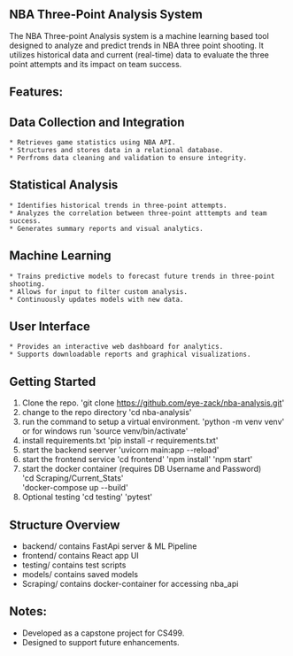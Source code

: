 ## NBA Three-Point Analysis System

The NBA Three-point Analysis system is a machine learning based tool designed to analyze and predict trends in NBA three point shooting. It utilizes historical data and current (real-time) data to evaluate the three point attempts and its impact on team success. 

## Features:

## Data Collection and Integration 
    * Retrieves game statistics using NBA API.
    * Structures and stores data in a relational database.
    * Perfroms data cleaning and validation to ensure integrity.
      
## Statistical Analysis
    * Identifies historical trends in three-point attempts.
    * Analyzes the correlation between three-point atttempts and team success.
    * Generates summary reports and visual analytics.
      
## Machine Learning
    * Trains predictive models to forecast future trends in three-point shooting.
    * Allows for input to filter custom analysis. 
    * Continuously updates models with new data.
   
## User Interface
    * Provides an interactive web dashboard for analytics.
    * Supports downloadable reports and graphical visualizations. 
    
## Getting Started
  1. Clone the repo.
     'git clone https://github.com/eye-zack/nba-analysis.git'
  2. change to the repo directory
     'cd nba-analysis'
  3. run the command to setup a virtual environment.
     'python -m venv venv'
     or for windows run
     'source venv/bin/activate' 
  4. install requirements.txt
     'pip install -r requirements.txt'
  5. start the backend seerver
     'uvicorn main:app --reload'
  6. start the frontend service
     'cd frontend'
     'npm install'
     'npm start'
  7. start the docker container (requires DB Username and Password)\
     'cd Scraping/Current_Stats'\
     'docker-compose up --build'
  8. Optional testing
      'cd testing'
      'pytest'

## Structure Overview
   * backend/ contains FastApi server & ML Pipeline
   * frontend/ contains React app UI
   * testing/ contains test scripts
   * models/ contains saved models
   * Scraping/ contains docker-container for accessing nba_api

## Notes:
  * Developed as a capstone project for CS499.
  * Designed to support future enhancements.  
